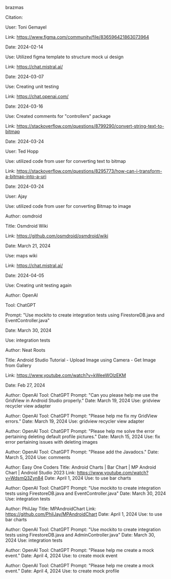 brazmas

Citation:

User: Toni Gemayel

Link: https://www.figma.com/community/file/836596421863073964

Date: 2024-02-14

Use: Utilized figma template to structure mock ui design

Link: https://chat.mistral.ai/

Date: 2024-03-07

Use: Creating unit testing


Link: https://chat.openai.com/

Date: 2024-03-16

Use: Created comments for "controllers" package

Link: https://stackoverflow.com/questions/8799290/convert-string-text-to-bitmap

Date: 2024-03-24

User: Ted Hopp

Use: utilized code from user for converting text to bitmap



Link: https://stackoverflow.com/questions/8295773/how-can-i-transform-a-bitmap-into-a-uri

Date: 2024-03-24

User: Ajay

Use: utilized code from user for converting Bitmap to image


Author: osmdroid

Title: Osmdroid Wiki

Link: https://github.com/osmdroid/osmdroid/wiki

Date: March 21, 2024

Use: maps wiki


Link: https://chat.mistral.ai/

Date: 2024-04-05

Use: Creating unit testing again


Author: OpenAI

Tool: ChatGPT

Prompt: "Use mockito to create integration tests using FirestoreDB.java and
EventController.java"

Date: March 30, 2024

Use: integration tests


Author: Neat Roots

Title: Android Studio Tutorial - Upload Image using Camera - Get Image from Gallery

Link: https://www.youtube.com/watch?v=kWeeWOlzEKM

Date: Feb 27, 2024

Author: OpenAI
Tool: ChatGPT
Prompt: "Can you please help me use the GridView in Android Studio properly."
Date: March 19, 2024
Use: gridview recycler view adapter

Author: OpenAI
Tool: ChatGPT
Prompt: "Please help me fix my GridView errors."
Date: March 19, 2024
Use: gridview recycler view adapter

Author: OpenAI
Tool: ChatGPT
Prompt: "Please help me solve the error pertaining deleting default profile pictures."
Date: March 15, 2024
Use: fix error pertaining issues with deleting images

Author: OpenAI
Tool: ChatGPT
Prompt: "Please add the Javadocs."
Date: March 5, 2024
Use: comments

Author: Easy One Coders
Title: Android Charts | Bar Chart | MP Android Chart | Android Studio 2023
Link: https://www.youtube.com/watch?v=WdsmQ3Zyn84
Date: April 1, 2024
Use: to use bar charts

Author: OpenAI
Tool: ChatGPT
Prompt: "Use mockito to create integration tests using FirestoreDB.java and EventController.java"
Date: March 30, 2024
Use: integration tests

Author: PhilJay
Title: MPAndroidChart
Link: https://github.com/PhilJay/MPAndroidChart
Date: April 1, 2024
Use: to use bar charts

Author: OpenAI
Tool: ChatGPT
Prompt: "Use mockito to create integration tests using FirestoreDB.java and AdminController.java"
Date: March 30, 2024
Use: integration tests

Author: OpenAI
Tool: ChatGPT
Prompt: "Please help me create a mock event."
Date: April 4, 2024
Use: to create mock event

Author: OpenAI
Tool: ChatGPT
Prompt: "Please help me create a mock event."
Date: April 4, 2024
Use: to create mock profile

